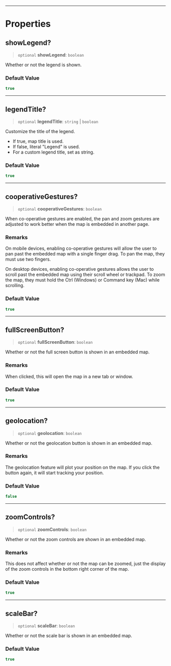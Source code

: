 ***

# Properties

## showLegend?

> `optional` **showLegend**: `boolean`

Whether or not the legend is shown.

### Default Value

```ts
true
```

***

## legendTitle?

> `optional` **legendTitle**: `string` | `boolean`

Customize the title of the legend.

* If true, map title is used.
* If false, literal "Legend" is used.
* For a custom legend title, set as string.

### Default Value

```ts
true
```

***

## cooperativeGestures?

> `optional` **cooperativeGestures**: `boolean`

When co-operative gestures are enabled, the pan and zoom gestures are
adjusted to work better when the map is embedded in another page.

### Remarks

On mobile devices, enabling co-operative gestures will allow the user to
pan past the embedded map with a single finger drag. To pan the map, they
must use two fingers.

On desktop devices, enabling co-operative gestures allows the user to
scroll past the embedded map using their scroll wheel or trackpad. To
zoom the map, they must hold the Ctrl (Windows) or Command key (Mac) while
scrolling.

### Default Value

```ts
true
```

***

## fullScreenButton?

> `optional` **fullScreenButton**: `boolean`

Whether or not the full screen button is shown in an embedded map.

### Remarks

When clicked, this will open the map in a new tab or window.

### Default Value

```ts
true
```

***

## geolocation?

> `optional` **geolocation**: `boolean`

Whether or not the geolocation button is shown in an embedded map.

### Remarks

The geolocation feature will plot your position on the map. If you
click the button again, it will start tracking your position.

### Default Value

```ts
false
```

***

## zoomControls?

> `optional` **zoomControls**: `boolean`

Whether or not the zoom controls are shown in an embedded map.

### Remarks

This does not affect whether or not the map can be zoomed, just
the display of the zoom controls in the bottom right corner of the map.

### Default Value

```ts
true
```

***

## scaleBar?

> `optional` **scaleBar**: `boolean`

Whether or not the scale bar is shown in an embedded map.

### Default Value

```ts
true
```
